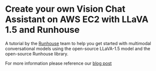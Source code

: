 # Create your own Vision Chat Assistant on AWS EC2 with LLaVA 1.5 and Runhouse

A tutorial by the [Runhouse](https://github.com/run-house) team to help you get started with multimodal conversational models using the open-source LLaVA-1.5 model and the open-source Runhouse library.

For more information please reference our [blog post](https://www.run.house/blog/create-a-visual-chatbot-on-aws-ec2-with-llava-1-5)
